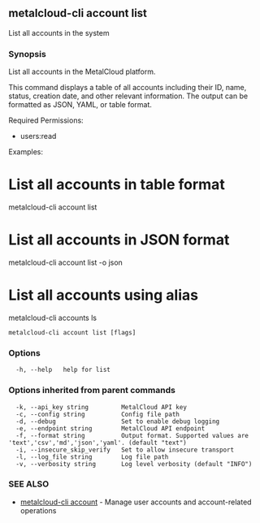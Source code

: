 ## metalcloud-cli account list

List all accounts in the system

### Synopsis

List all accounts in the MetalCloud platform.

This command displays a table of all accounts including their ID, name, status, 
creation date, and other relevant information. The output can be formatted as 
JSON, YAML, or table format.

Required Permissions:
  - users:read

Examples:
  # List all accounts in table format
  metalcloud-cli account list

  # List all accounts in JSON format  
  metalcloud-cli account list -o json

  # List all accounts using alias
  metalcloud-cli accounts ls

```
metalcloud-cli account list [flags]
```

### Options

```
  -h, --help   help for list
```

### Options inherited from parent commands

```
  -k, --api_key string         MetalCloud API key
  -c, --config string          Config file path
  -d, --debug                  Set to enable debug logging
  -e, --endpoint string        MetalCloud API endpoint
  -f, --format string          Output format. Supported values are 'text','csv','md','json','yaml'. (default "text")
  -i, --insecure_skip_verify   Set to allow insecure transport
  -l, --log_file string        Log file path
  -v, --verbosity string       Log level verbosity (default "INFO")
```

### SEE ALSO

* [metalcloud-cli account](metalcloud-cli_account.md)	 - Manage user accounts and account-related operations

